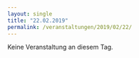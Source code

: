 ```yaml
---
layout: single
title: "22.02.2019"
permalink: /veranstaltungen/2019/02/22/
---
```


Keine Veranstaltung an diesem Tag.
